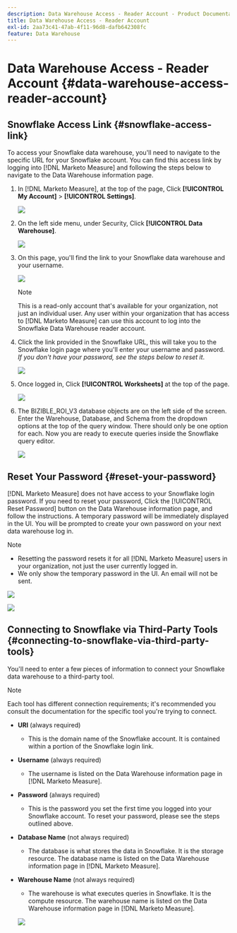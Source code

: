 ```yaml
---
description: Data Warehouse Access - Reader Account - Product Documentation
title: Data Warehouse Access - Reader Account
exl-id: 2aa73c41-47ab-4f11-96d8-dafb642308fc
feature: Data Warehouse
---
```

# Data Warehouse Access - Reader Account {#data-warehouse-access-reader-account}

## Snowflake Access Link {#snowflake-access-link}

To access your Snowflake data warehouse, you'll need to navigate to the specific URL for your Snowflake account. You can find this access link by logging into [!DNL Marketo Measure] and following the steps below to navigate to the Data Warehouse information page.

1. In [!DNL Marketo Measure], at the top of the page, Click **[!UICONTROL My Account]** > **[!UICONTROL Settings]**.

   ![](assets/data-warehouse-access-reader-account-1.png)

1. On the left side menu, under Security, Click **[!UICONTROL Data Warehouse]**.

   ![](assets/data-warehouse-access-reader-account-2.png)

1. On this page, you'll find the link to your Snowflake data warehouse and your username.

   ![](assets/data-warehouse-access-reader-account-3.png)

   >[!NOTE]
   >
   >This is a read-only account that's available for your organization, not just an individual user. Any user within your organization that has access to [!DNL Marketo Measure] can use this account to log into the Snowflake Data Warehouse reader account.

1. Click the link provided in the Snowflake URL, this will take you to the Snowflake login page where you'll enter your username and password. _If you don't have your password, see the steps below to reset it_.

   ![](assets/data-warehouse-access-reader-account-4.png)

1. Once logged in, Click **[!UICONTROL Worksheets]** at the top of the page.

   ![](assets/data-warehouse-access-reader-account-5.png)

1. The BIZIBLE_ROI_V3 database objects are on the left side of the screen. Enter the Warehouse, Database, and Schema from the dropdown options at the top of the query window. There should only be one option for each. Now you are ready to execute queries inside the Snowflake query editor.

   ![](assets/data-warehouse-access-reader-account-6.png)

## Reset Your Password {#reset-your-password}

[!DNL Marketo Measure] does not have access to your Snowflake login password. If you need to reset your password, Click the [!UICONTROL Reset Password] button on the Data Warehouse information page, and follow the instructions. A temporary password will be immediately displayed in the UI. You will be prompted to create your own password on your next data warehouse log in.

>[!NOTE]
>
>* Resetting the password resets it for all [!DNL Marketo Measure] users in your organization, not just the user currently logged in.
>* We only show the temporary password in the UI. An email will not be sent.

   ![](assets/data-warehouse-access-reader-account-7.png)

   ![](assets/data-warehouse-access-reader-account-8.png)

## Connecting to Snowflake via Third-Party Tools {#connecting-to-snowflake-via-third-party-tools}

You'll need to enter a few pieces of information to connect your Snowflake data warehouse to a third-party tool.

>[!NOTE]
>
>Each tool has different connection requirements; it's recommended you consult the documentation for the specific tool you're trying to connect.

* **URI** (always required)
  * This is the domain name of the Snowflake account.  It is contained within a portion of the Snowflake login link.  
* **Username** (always required)
  * The username is listed on the Data Warehouse information page in [!DNL Marketo Measure].
* **Password** (always required)
  * This is the password you set the first time you logged into your Snowflake account.  To reset your password, please see the steps outlined above.
* **Database Name** (not always required)
  * The database is what stores the data in Snowflake. It is the storage resource. The database name is listed on the Data Warehouse information page in [!DNL Marketo Measure].
* **Warehouse Name** (not always required)
  * The warehouse is what executes queries in Snowflake. It is the compute resource.  The warehouse name is listed on the Data Warehouse information page in [!DNL Marketo Measure].

   ![](assets/data-warehouse-access-reader-account-9.png)
